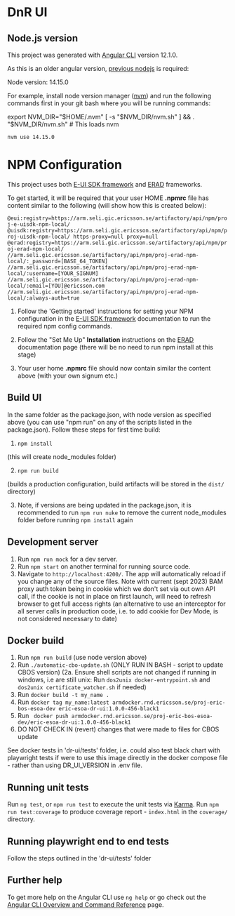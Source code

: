 # DnR UI

## Node.js version

This project was generated with [Angular CLI](https://github.com/angular/angular-cli) version 12.1.0.

As this is an older angular version, [previous nodejs](https://nodejs.org/en/about/previous-releases) is required:

Node version: 14.15.0

For example, install node version manager ([nvm](https://www.freecodecamp.org/news/node-version-manager-nvm-install-guide/)) and run the following commands first in your git bash where you will be running commands:

export NVM_DIR="$HOME/.nvm"
[ -s "$NVM_DIR/nvm.sh" ] && \. "$NVM_DIR/nvm.sh"  # This loads nvm

`nvm use 14.15.0`


# NPM Configuration
This project uses both [E-UI SDK framework](https://euisdk.seli.wh.rnd.internal.ericsson.com/euisdk/#getting-started) and [ERAD](http://avm.cpm.bss.seli.gic.ericsson.se/artifacts/builds/erad/main/latest/index.html) frameworks.

To get started, it will be required that your user HOME **.npmrc** file has content similar to the following  (will show how this is created below):

`@eui:registry=https://arm.seli.gic.ericsson.se/artifactory/api/npm/proj-e-uisdk-npm-local/
@uisdk:registry=https://arm.seli.gic.ericsson.se/artifactory/api/npm/proj-uisdk-npm-local/
https-proxy=null
proxy=null
@erad:registry=https://arm.seli.gic.ericsson.se/artifactory/api/npm/proj-erad-npm-local/
//arm.seli.gic.ericsson.se/artifactory/api/npm/proj-erad-npm-local/:_password=[BASE_64_TOKEN]
//arm.seli.gic.ericsson.se/artifactory/api/npm/proj-erad-npm-local/:username=[YOUR_SIGNUM]
//arm.seli.gic.ericsson.se/artifactory/api/npm/proj-erad-npm-local/:email=[YOU]@ericsson.com
//arm.seli.gic.ericsson.se/artifactory/api/npm/proj-erad-npm-local/:always-auth=true`

1. Follow the 'Getting started' instructions for setting your NPM configuration in the [E-UI SDK framework](https://euisdk.seli.wh.rnd.internal.ericsson.com/euisdk/#getting-started) documentation to run the required npm config commands.

2. Follow the "Set Me Up" **Installation** instructions on the [ERAD](http://avm.cpm.bss.seli.gic.ericsson.se/artifacts/builds/erad/main/latest/index.html) documentation page (there will be no need to run npm install at this stage)

3. Your user home **.npmrc** file should now contain similar the content above (with your own signum etc.)

## Build UI

In the same folder as the package.json, with node version as specified above (you can use "npm run" on any of the scripts listed in the package.json). Follow these steps for first time build:

1. `npm install`

(this will create node_modules folder)

2. `npm run build`

(builds a production configuration, build artifacts will be stored in the `dist/` directory)


3. Note, if versions are being updated in the package.json, it is recommended to run `npm run nuke` to remove the current node_modules folder before running `npm install` again

## Development server

1. Run `npm run mock` for a dev server.
2. Run `npm start` on another terminal for running source code.
3. Navigate to `http://localhost:4200/`. The app will automatically reload if you change any of the source files. Note with current (sept 2023) BAM proxy auth token being in cookie which we don't set via out own API call, if the cookie is not in place on first launch, will need to refresh browser to get full access rights  (an alternative to use an interceptor for all server calls in production code, i.e. to add cookie for Dev Mode, is not considered necessary to date)


## Docker build
1. Run `npm run build`   (use node version above)
2. Run `./automatic-cbo-update.sh` (ONLY RUN IN BASH - script to update CBOS version)
(2a. Ensure shell scripts are not changed if running in windows, i.e are still unix:
 Run `dos2unix docker-entrypoint.sh` and `dos2unix certificate_watcher.sh`  if needed)
3. Run `docker build -t my_name .`
4. Run `docker tag my_name:latest armdocker.rnd.ericsson.se/proj-eric-bos-esoa-dev eric-esoa-dr-ui:1.0.0-456-black1`
5. Run ` docker push armdocker.rnd.ericsson.se/proj-eric-bos-esoa-dev/eric-esoa-dr-ui:1.0.0-456-black1`
6. DO NOT CHECK IN (revert) changes that were made to files for CBOS update

See docker tests in 'dr-ui/tests' folder, i.e. could also test black chart with playwright tests if were to use this image directly in the docker compose file - rather than using DR_UI_VERSION in .env file.


## Running unit tests

Run `ng test`, or `npm run test` to execute the unit tests via [Karma](https://karma-runner.github.io).
Run `npm run test:coverage` to produce coverage report - `index.html` in the `coverage/` directory.

## Running playwright end to end tests

Follow the steps outlined in the 'dr-ui/tests' folder

## Further help

To get more help on the Angular CLI use `ng help` or go check out the [Angular CLI Overview and Command Reference](https://angular.io/cli) page.
